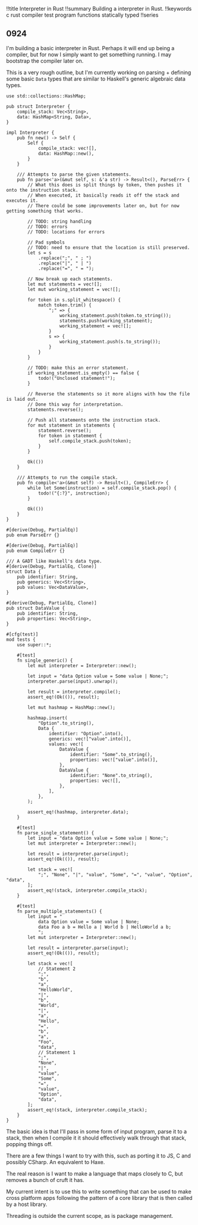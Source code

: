 !!title Interpreter in Rust
!!summary Building a interpreter in Rust.
!!keywords c rust compiler test program functions statically typed
!!series

## 0924

I'm building a basic interpreter in Rust. Perhaps it will end up being a compiler, but for now I simply want to get something running. I may bootstrap the compiler later on.

This is a very rough outline, but I'm currently working on parsing + defining some basic `Data` types that are similar to Haskell's generic algebraic data types.

```
use std::collections::HashMap;

pub struct Interpreter {
    compile_stack: Vec<String>,
    data: HashMap<String, Data>,
}

impl Interpreter {
    pub fn new() -> Self {
        Self {
            compile_stack: vec![],
            data: HashMap::new(),
        }
    }

    /// Attempts to parse the given statements.
    pub fn parse<'a>(&mut self, s: &'a str) -> Result<(), ParseErr> {
        // What this does is split things by token, then pushes it onto the instruction stack.
        // When executed, it basically reads it off the stack and executes it.
        // There could be some improvements later on, but for now getting something that works.

        // TODO: string handling
        // TODO: errors
        // TODO: locations for errors

        // Pad symbols
        // TODO: need to ensure that the location is still preserved.
        let s = s
            .replace(";", " ; ")
            .replace("|", " | ")
            .replace("=", " = ");

        // Now break up each statements.
        let mut statements = vec![];
        let mut working_statement = vec![];

        for token in s.split_whitespace() {
            match token.trim() {
                ";" => {
                    working_statement.push(token.to_string());
                    statements.push(working_statement);
                    working_statement = vec![];
                }
                s => {
                    working_statement.push(s.to_string());
                }
            }
        }

        // TODO: make this an error statement.
        if working_statement.is_empty() == false {
            todo!("Unclosed statement!");
        }

        // Reverse the statements so it more aligns with how the file is laid out.
        // Done this way for interpretation.
        statements.reverse();

        // Push all statements onto the instruction stack.
        for mut statement in statements {
            statement.reverse();
            for token in statement {
                self.compile_stack.push(token);
            }
        }

        Ok(())
    }

    /// Attempts to run the compile stack.
    pub fn compile<'a>(&mut self) -> Result<(), CompileErr> {
        while let Some(instruction) = self.compile_stack.pop() {
            todo!("{:?}", instruction);
        }

        Ok(())
    }
}

#[derive(Debug, PartialEq)]
pub enum ParseErr {}

#[derive(Debug, PartialEq)]
pub enum CompileErr {}

/// A GADT like Haskell's data type.
#[derive(Debug, PartialEq, Clone)]
struct Data {
    pub identifier: String,
    pub generics: Vec<String>,
    pub values: Vec<DataValue>,
}

#[derive(Debug, PartialEq, Clone)]
pub struct DataValue {
    pub identifier: String,
    pub properties: Vec<String>,
}

#[cfg(test)]
mod tests {
    use super::*;

    #[test]
    fn single_generic() {
        let mut interpreter = Interpreter::new();

        let input = "data Option value = Some value | None;";
        interpreter.parse(input).unwrap();

        let result = interpreter.compile();
        assert_eq!(Ok(()), result);

        let mut hashmap = HashMap::new();

        hashmap.insert(
            "Option".to_string(),
            Data {
                identifier: "Option".into(),
                generics: vec!["value".into()],
                values: vec![
                    DataValue {
                        identifier: "Some".to_string(),
                        properties: vec!["value".into()],
                    },
                    DataValue {
                        identifier: "None".to_string(),
                        properties: vec![],
                    },
                ],
            },
        );

        assert_eq!(hashmap, interpreter.data);
    }

    #[test]
    fn parse_single_statement() {
        let input = "data Option value = Some value | None;";
        let mut interpreter = Interpreter::new();

        let result = interpreter.parse(input);
        assert_eq!(Ok(()), result);

        let stack = vec![
            ";", "None", "|", "value", "Some", "=", "value", "Option", "data",
        ];
        assert_eq!(stack, interpreter.compile_stack);
    }

    #[test]
    fn parse_multiple_statements() {
        let input = "
			data Option value = Some value | None;
			data Foo a b = Hello a | World b | HelloWorld a b; 
			";
        let mut interpreter = Interpreter::new();

        let result = interpreter.parse(input);
        assert_eq!(Ok(()), result);

        let stack = vec![
            // Statement 2
            ";",
            "b",
            "a",
            "HelloWorld",
            "|",
            "b",
            "World",
            "|",
            "a",
            "Hello",
            "=",
            "b",
            "a",
            "Foo",
            "data",
            // Statement 1
            ";",
            "None",
            "|",
            "value",
            "Some",
            "=",
            "value",
            "Option",
            "data",
        ];
        assert_eq!(stack, interpreter.compile_stack);
    }
}
```

The basic idea is that I'll pass in some form of input program, parse it to a stack, then when I compile it it should effectively walk through that stack, popping things off.

There are a few things I want to try with this, such as porting it to JS, C and possibly CSharp. An equivalent to Haxe.

The real reason is I want to make a language that maps closely to C, but removes a bunch of cruft it has.

My current intent is to use this to write something that can be used to make cross platform apps following the pattern of a core library that is then called by a host library.

Threading is outside the current scope, as is package management.
